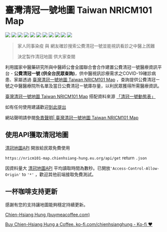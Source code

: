 # 臺灣清冠一號地圖 Taiwan NRICM101 Map

![](https://img.shields.io/github/license/chienhsiang-hung/NRICM101-map)
![](https://img.shields.io/github/languages/count/chienhsiang-hung/NRICM101-map)
![](https://img.shields.io/github/languages/top/chienhsiang-hung/NRICM101-map)
![](https://img.shields.io/website?url=https%3A%2F%2Fchienhsiang-hung.github.io%2FNRICM101-map%2F)
![](https://img.shields.io/github/deployments/chienhsiang-hung/NRICM101-map/github-pages)
![](https://img.shields.io/github/deployments/chienhsiang-hung/NRICM101-map/Production)
![](https://img.shields.io/github/languages/code-size/chienhsiang-hung/NRICM101-map)
![](https://img.shields.io/github/repo-size/chienhsiang-hung/NRICM101-map)
![](https://img.shields.io/github/v/release/chienhsiang-hung/NRICM101-map?include_prereleases)
![](https://img.shields.io/github/discussions/chienhsiang-hung/NRICM101-map)
![](https://img.shields.io/github/checks-status/chienhsiang-hung/NRICM101-map/main)

> 家人同事染疫 與 網友確診搜索公費清冠一號並能視訊看診之中醫上困難
>
> 決定製作清冠地圖 供大家查閱

利用國家中醫藥研究所與中醫師公會全國聯合會合作建置公費清冠一號醫療資訊平台 - **公費清冠一號 (供全台民眾查詢)**，供中醫視訊診療需求之COVID-19確診病患、家屬透過 [臺灣清冠一號地圖 Taiwan NRICM101 Map](https://chienhsiang-hung.github.io/NRICM101-map/) ，查詢提供公費清冠ㄧ號之中醫醫療院所名單及當日公費清冠ㄧ號庫存量，以利民眾獲得所需醫療資訊。

[臺灣清冠一號地圖 Taiwan NRICM101 Map](https://chienhsiang-hung.github.io/NRICM101-map/) 搭配資料來源 [「清冠一號動態表」](https://docs.google.com/spreadsheets/d/e/2PACX-1vQjf_HNeEZKM-XJX-q5v4cfNrB3kcv4gOT8kFbV9rurfoX_H5Qv9112Pv0PgYNFSzbReyNlQkLrJib3/pubhtml)

如有任何使用建議歡迎[到此提出](https://github.com/chienhsiang-hung/NRICM101-map/issues)

網站聲明請參閱[免責聲明| 臺灣清冠一號地圖 Taiwan NRICM101 Map](https://chienhsiang-hung.github.io/NRICM101-map/immunity.html)


## 使用API獲取清冠地圖
[清冠地圖API](https://nricm101-map.chienhsiang-hung.eu.org/api/get) 開放給民眾免費使用

`https://nricm101-map.chienhsiang-hung.eu.org/api/get` return `.json`

因資料量大 [清冠地圖API](https://nricm101-map.chienhsiang-hung.eu.org/api/get) 平均讀取時間為數秒。已開放`'Access-Control-Allow-Origin'` to `'*'` ，歡迎其他前端接取免費測試。


## 一杯咖啡支持更新
感謝有您的支持讓地圖能夠穩定持續更新。

[Chien-Hsiang Hung (buymeacoffee.com)](https://www.buymeacoffee.com/abcdefg2981)

[Buy Chien-Hsiang Hung a Coffee. ko-fi.com/chienhsianghung - Ko-fi ❤️](https://ko-fi.com/chienhsianghung)